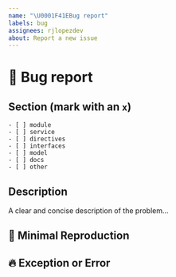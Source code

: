 ```yaml
---
name: "\U0001F41EBug report"
labels: bug
assignees: rjlopezdev
about: Report a new issue
---
```


# 🐞 Bug report

## Section (mark with an `x`)

```
- [ ] module
- [ ] service
- [ ] directives
- [ ] interfaces
- [ ] model
- [ ] docs
- [ ] other
```

## Description

<!-- ✍️--> A clear and concise description of the problem...


## 🔬 Minimal Reproduction
<!--
Simple steps to reproduce this bug.

Please include: commands run (including args), packages added, related code changes.

If reproduction steps are not enough for reproduction of your issue, please create a minimal GitHub repository with the reproduction of the issue. Share the link to the repo below along with step-by-step instructions to reproduce the problem, as well as expected and actual behavior.

Issues that don't have enough info and can't be reproduced will be closed.

You can read more about issue submission guidelines here: https://github.com/angular/angular-cli/blob/master/CONTRIBUTING.md#-submitting-an-issue
-->

## 🔥 Exception or Error
<pre><code>
<!-- If the issue is accompanied by an exception or an error, please share it below: -->
<!-- ✍️-->
</code></pre>
